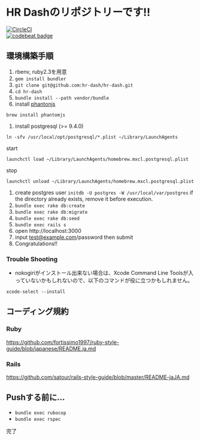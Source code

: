 # HR Dashのリポジトリーです!!

[![CircleCI](https://circleci.com/gh/hr-dash/hr-dash.svg?style=svg)](https://circleci.com/gh/hr-dash/hr-dash)  
[![codebeat badge](https://codebeat.co/badges/bff83534-d5b9-458d-964a-72bddc4a812d)](https://codebeat.co/projects/github-com-hr-dash-hr-dash)

## 環境構築手順
1. rbenv, ruby2.3を用意
1. `gem install bundler`
1. `git clone git@github.com:hr-dash/hr-dash.git`
1. `cd hr-dash`
1. `bundle install --path vendor/bundle`
1. install [phantonjs](http://phantomjs.org/)

  ```
  brew install phantomjs
  ```
1. install postgresql (>= 9.4.0)
  
  ```
  ln -sfv /usr/local/opt/postgresql/*.plist ~/Library/LaunchAgents
  ```
  
  start
  
  ```
  launchctl load ~/Library/LaunchAgents/homebrew.mxcl.postgresql.plist
  ```
  
  stop
  
  ```
  launchctl unload ~/Library/LaunchAgents/homebrew.mxcl.postgresql.plist
  ```
  
1. create postgres user
  `initdb -U postgres -W /usr/local/var/postgres`
  if the directory already exists, remove it before execution.
1. `bundle exec rake db:create`
1. `bundle exec rake db:migrate`
1. `bundle exec rake db:seed`
1. `bundle exec rails s`
1. open http://localhost:3000
1. input test@example.com/password then submit
1. Congratulations!!


### Trouble Shooting
* nokogiriがインストール出来ない場合は、Xcode Command Line Toolsが入っていないかもしれないので、以下のコマンドが役に立つかもしれません。

```
xcode-select --install
```


## コーディング規約
### Ruby
https://github.com/fortissimo1997/ruby-style-guide/blob/japanese/README.ja.md

### Rails
https://github.com/satour/rails-style-guide/blob/master/README-jaJA.md

## Pushする前に...
- `bundle exec rubocop`
- `bundle exec rspec`

完了

